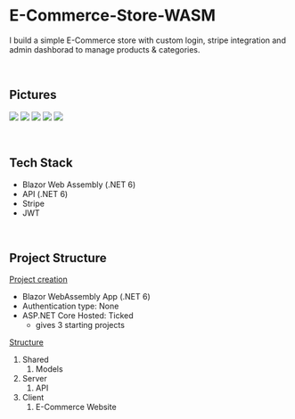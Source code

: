 # E-Commerce-Store-WASM

I build a simple E-Commerce store with custom login, stripe integration and admin dashborad to manage products & categories.

<br>

## Pictures

![](https://i.imgur.com/ziX0Nad.png)
![](https://i.imgur.com/QnuX2lJ.png)
![](https://i.imgur.com/GtpTaqy.png)
![](https://i.imgur.com/Il84bDC.png)
![](https://i.imgur.com/AGfQTkG.png)

<br>

## Tech Stack

 - Blazor Web Assembly (.NET 6)
 - API (.NET 6)
 - Stripe
 - JWT

<br>

## Project Structure

<ins>Project creation</ins>
- Blazor WebAssembly App (.NET 6)
- Authentication type: None
- ASP.NET Core Hosted: Ticked
	- gives 3 starting projects 

<ins>Structure</ins>
1. Shared 
	1. Models
2. Server
	1. API
3. Client
	1. E-Commerce Website  
